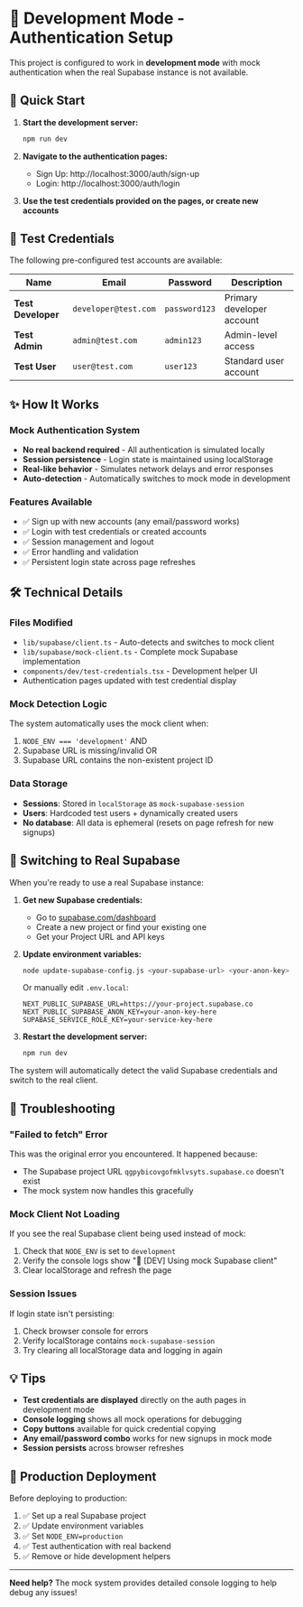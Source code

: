 # 🧪 Development Mode - Authentication Setup

This project is configured to work in **development mode** with mock authentication when the real Supabase instance is not available.

## 🚀 Quick Start

1. **Start the development server:**
   ```bash
   npm run dev
   ```

2. **Navigate to the authentication pages:**
   - Sign Up: http://localhost:3000/auth/sign-up
   - Login: http://localhost:3000/auth/login

3. **Use the test credentials provided on the pages, or create new accounts**

## 🔑 Test Credentials

The following pre-configured test accounts are available:

| Name | Email | Password | Description |
|------|-------|----------|-------------|
| **Test Developer** | `developer@test.com` | `password123` | Primary developer account |
| **Test Admin** | `admin@test.com` | `admin123` | Admin-level access |
| **Test User** | `user@test.com` | `user123` | Standard user account |

## ✨ How It Works

### Mock Authentication System
- **No real backend required** - All authentication is simulated locally
- **Session persistence** - Login state is maintained using localStorage
- **Real-like behavior** - Simulates network delays and error responses
- **Auto-detection** - Automatically switches to mock mode in development

### Features Available
- ✅ Sign up with new accounts (any email/password works)
- ✅ Login with test credentials or created accounts  
- ✅ Session management and logout
- ✅ Error handling and validation
- ✅ Persistent login state across page refreshes

## 🛠️ Technical Details

### Files Modified
- `lib/supabase/client.ts` - Auto-detects and switches to mock client
- `lib/supabase/mock-client.ts` - Complete mock Supabase implementation
- `components/dev/test-credentials.tsx` - Development helper UI
- Authentication pages updated with test credential display

### Mock Detection Logic
The system automatically uses the mock client when:
1. `NODE_ENV === 'development'` AND
2. Supabase URL is missing/invalid OR
3. Supabase URL contains the non-existent project ID

### Data Storage
- **Sessions**: Stored in `localStorage` as `mock-supabase-session`
- **Users**: Hardcoded test users + dynamically created users
- **No database**: All data is ephemeral (resets on page refresh for new signups)

## 🔄 Switching to Real Supabase

When you're ready to use a real Supabase instance:

1. **Get new Supabase credentials:**
   - Go to [supabase.com/dashboard](https://supabase.com/dashboard)
   - Create a new project or find your existing one
   - Get your Project URL and API keys

2. **Update environment variables:**
   ```bash
   node update-supabase-config.js <your-supabase-url> <your-anon-key> <your-service-key>
   ```
   
   Or manually edit `.env.local`:
   ```env
   NEXT_PUBLIC_SUPABASE_URL=https://your-project.supabase.co
   NEXT_PUBLIC_SUPABASE_ANON_KEY=your-anon-key-here
   SUPABASE_SERVICE_ROLE_KEY=your-service-key-here
   ```

3. **Restart the development server:**
   ```bash
   npm run dev
   ```

The system will automatically detect the valid Supabase credentials and switch to the real client.

## 🐛 Troubleshooting

### "Failed to fetch" Error
This was the original error you encountered. It happened because:
- The Supabase project URL `qgpybicovgofmklvsyts.supabase.co` doesn't exist
- The mock system now handles this gracefully

### Mock Client Not Loading
If you see the real Supabase client being used instead of mock:
1. Check that `NODE_ENV` is set to `development`
2. Verify the console logs show "🧪 [DEV] Using mock Supabase client"
3. Clear localStorage and refresh the page

### Session Issues
If login state isn't persisting:
1. Check browser console for errors
2. Verify localStorage contains `mock-supabase-session`
3. Try clearing all localStorage data and logging in again

## 💡 Tips

- **Test credentials are displayed** directly on the auth pages in development mode
- **Console logging** shows all mock operations for debugging
- **Copy buttons** available for quick credential copying
- **Any email/password combo** works for new signups in mock mode
- **Session persists** across browser refreshes

## 🚀 Production Deployment

Before deploying to production:
1. ✅ Set up a real Supabase project
2. ✅ Update environment variables  
3. ✅ Set `NODE_ENV=production`
4. ✅ Test authentication with real backend
5. ✅ Remove or hide development helpers

---

**Need help?** The mock system provides detailed console logging to help debug any issues!